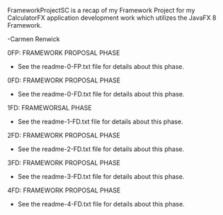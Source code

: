 


FrameworkProjectSC is a recap of my Framework Project for my CalculatorFX application development work which utilizes the JavaFX 8 Framework.


-Carmen Renwick



0FP: FRAMEWORK PROPOSAL PHASE
- See the readme-0-FP.txt file for details about this phase.

0FD: FRAMEWORK PROPOSAL PHASE
- See the readme-0-FD.txt file for details about this phase.

1FD: FRAMEWORSAL PHASE
- See the readme-1-FD.txt file for details about this phase.

2FD: FRAMEWORK PROPOSAL PHASE
- See the readme-2-FD.txt file for details about this phase.

3FD: FRAMEWORK PROPOSAL PHASE
- See the readme-3-FD.txt file for details about this phase.

4FD: FRAMEWORK PROPOSAL PHASE
- See the readme-4-FD.txt file for details about this phase.


